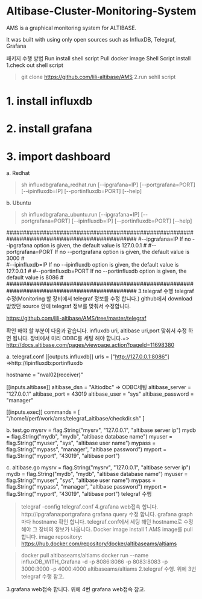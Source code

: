 # Altibase-Cluster-Monitoring-System
AMS is a graphical monitoring system for ALTIBASE.

It was built with using only open sources such as InfluxDB, Telegraf, Grafana

패키지 수행 방법
Run install shell script 
Pull docker image
Shell Script install
1.check out shell script 
> git clone https://github.com/lili-altibase/AMS
2.run sehll script
# 1. install influxdb
# 2. install grafana
# 3. import dashboard
 
a. Redhat
> sh influxdbgrafana_redhat.run [--ipgrafana=IP] [--portgrafana=PORT] [--ipinfluxdb=IP] [--portinfluxdb=PORT] [--help]
 
b. Ubuntu
> sh influxdbgrafana_ubuntu.run [--ipgrafana=IP] [--portgrafana=PORT] [--ipinfluxdb=IP] [--portinfluxdb=PORT] [--help]
 
###############################################################################################
#--ipgrafana=IP        If no --ipgrafana option is given, the default value is 127.0.0.1      # 
#--portgrafana=PORT    If no --portgrafana option is given, the default value is 3000         #  
#--ipinfluxdb=IP       If no --ipinfluxdb option is given, the default value is 127.0.0.1     #
#--portinfluxdb=PORT   If no --portinfluxdb option is given, the default value is 8086        #   
###############################################################################################
3.telegraf 수행
telegraf 수정(Monitoring 할 장비에서 telegraf 정보를 수정 합니다.)
github에서 download 받았던 source 안에 telegraf 정보를 맞춰서 수정합니다.

https://github.com/lili-altibase/AMS/tree/master/telegraf

확인 해야 할 부분이 다음과 같습니다. 
influxdb uri, altibase uri,port 맞춰서 수정 하면 됩니다. 장비에서 미리 ODBC를 세팅 해야 합니다.=> http://docs.altibase.com/pages/viewpage.action?pageId=11698380
 
a. telegraf.conf
[[outputs.influxdb]] urls = ["http://127.0.0.1:8086"] =>http://ipinfluxdb:portinfluxdb

hostname = "nval02(receiver)"

[[inputs.altibase]] altibase_dsn = "Altiodbc" => ODBC세팅
altibase_server = "127.0.0.1"
altibase_port = 43019
altibase_user = "sys"
altibase_password = "manager"

[[inputs.exec]] commands = [ "/home1/perf/work/ams/telegraf_altibase/checkdir.sh" ]


b. test.go
mysrv = flag.String("mysrv", "127.0.0.1", "altibase server ip")
mydb = flag.String("mydb", "mydb", "altibase database name")
myuser = flag.String("myuser", "sys", "altibase user name")
mypass = flag.String("mypass", "manager", "altibase password")
myport = flag.String("myport", "43019", "altibase port")


c. altibase.go
mysrv = flag.String("mysrv", "127.0.0.1", "altibase server ip")
mydb = flag.String("mydb", "mydb", "altibase database name")
myuser = flag.String("myuser", "sys", "altibase user name")
mypass = flag.String("mypass", "manager", "altibase password")
myport = flag.String("myport", "43019", "altibase port")
telegraf 수행
> telegraf -config telegraf.conf
4.grafana web접속 합니다.
http://ipgrafana:portgrafana
grafana query 수정 합니다.
grafana graph 마다 hostname 확인 합니다. telegraf.conf에서 세팅 해던 hostname로 수정해야 그 장비의 정보가 나옵니다.
Docker image install
1.AMS image를 pull합니다.
image repository: https://hub.docker.com/repository/docker/altibaseams/altiams

> docker pull altibaseams/altiams
> docker run --name influxDB_WITH_Grafana -d -p 8086:8086 -p 8083:8083 -p 3000:3000 -p 4000:4000 altibaseams/altiams
2.telegraf 수행.
위에 3번 telegraf 수행 참고.

3.grafana web접속 합니다.
위에 4번 grafana web접속 참고.
